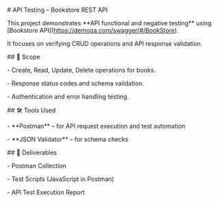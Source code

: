 

\# API Testing – Bookstore REST API



This project demonstrates \*\*API functional and negative testing\*\* using \[Bookstore API](https://demoqa.com/swagger/#/BookStore).  

It focuses on verifying CRUD operations and API response validation.



\## 📌 Scope

\- Create, Read, Update, Delete operations for books.

\- Response status codes and schema validation.

\- Authentication and error handling testing.



\## 🛠 Tools Used

\- \*\*Postman\*\* – for API request execution and test automation

\- \*\*JSON Validator\*\* – for schema checks



\## 📂 Deliverables

\- Postman Collection

\- Test Scripts (JavaScript in Postman)

\- API Test Execution Report


